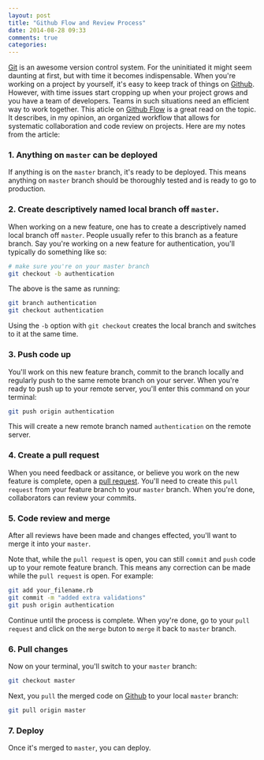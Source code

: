 ```yaml
---
layout: post
title: "Github Flow and Review Process"
date: 2014-08-28 09:33
comments: true
categories:
---
```


<!-- more -->

[Git](http://git-scm.com/) is an awesome version control system. For the uninitiated it might seem daunting at first, but with time it becomes indispensable. When you're working on a project by yourself, it's easy to keep track of things on [Github](https://github.com/). However, with time issues start cropping up when your project grows and you have a team of developers. Teams in such situations need an efficient way to work together. This aticle on [Github Flow](http://scottchacon.com/2011/08/31/github-flow.html) is a great read on the topic. It describes, in my opinion, an organized workflow that allows for systematic collaboration and code review on projects. Here are my notes from the article:

### 1. Anything on `master` can be deployed

If anything is on the `master` branch, it's ready to be deployed. This means anything on `master` branch should be thoroughly tested and is ready to go to production.

### 2. Create descriptively named local branch off `master`.

When working on a new feature, one has to create a descriptively named local branch off `master`. People usually refer to this branch as a feature branch. Say you're working on a new feature for authentication, you'll typically do something like so:

```bash
# make sure you're on your master branch
git checkout -b authentication
```

The above is the same as running:

```bash
git branch authentication
git checkout authentication
```

Using the `-b` option with `git checkout` creates the local branch and switches to it at the same time.

### 3. Push code up

You'll work on this new feature branch, commit to the branch locally and regularly push to the same remote branch on your server. When you're ready to push up to your remote server, you'll enter this command on your terminal:

```bash
git push origin authentication
```

This will create a new remote branch named `authentication` on the remote server.


### 4. Create a pull request

When you need feedback or assitance, or believe you work on the new feature is complete, open a [pull request](https://help.github.com/articles/creating-a-pull-request). You'll need to create this `pull request` from your feature branch to your `master` branch. When you're done, collaborators can review your commits.


### 5. Code review and merge

After all reviews have been made and changes effected, you'll want to merge it into your `master`.

Note that, while the `pull request` is open, you can still `commit` and `push` code up to your remote feature branch. This means any correction can be made while the `pull request` is open. For example:

```bash
git add your_filename.rb
git commit -m "added extra validations"
git push origin authentication
```

Continue until the process is complete. When yoy're done, go to your `pull request` and click on the `merge` buton to `merge` it back to `master` branch.

### 6. Pull changes

Now on your terminal, you'll switch to your `master` branch:

```bash
git checkout master
```

Next, you `pull` the merged code on [Github](https://github.com/) to your local `master` branch:

```bash
git pull origin master
```

### 7. Deploy
Once it's merged to `master`, you can deploy.
